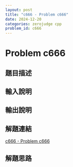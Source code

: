```yaml
---
layout: post
title: "c666 - Problem c666"
date: 2024-12-20
categories: zerojudge cpp
problem_id: c666
---
```


# Problem c666

## 題目描述



## 輸入說明



## 輸出說明



## 解題連結

[c666 - Problem c666](https://zerojudge.tw/ShowProblem?problemid=c666)

## 解題思路

